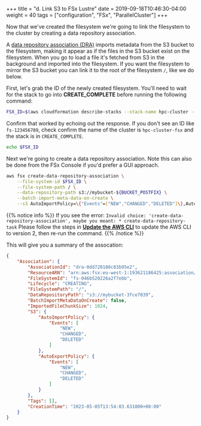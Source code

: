 +++
title = "d. Link S3 to FSx Lustre"
date = 2019-09-18T10:46:30-04:00
weight = 40
tags = ["configuration", "FSx", "ParallelCluster"]
+++

Now that we've created the filesystem we're going to link the filesystem to the cluster by creating a data repository association.

A [data repository association (DRA)](https://docs.aws.amazon.com/fsx/latest/LustreGuide/create-dra-linked-data-repo.html) imports metadata from the S3 bucket to the filesystem, making it appear as if the files in the S3 bucket exist on the filesystem. When you go to load a file it's fetched from S3 in the background and imported into the filesystem. If you want the filesystem to mirror the S3 bucket you can link it to the root of the filesystem `/`, like we do below.

First, let's grab the ID of the newly created filesystem. You'll need to wait for the stack to go into **CREATE_COMPLETE** before running the following command:

```bash
FSX_ID=$(aws cloudformation describe-stacks --stack-name hpc-cluster --query "Stacks[0].Outputs[?OutputKey=='FSXIds'].OutputValue" --output text)
```

Confirm that worked by echoing out the response. If you don't see an ID like `fs-123456789`, check confirm the name of the cluster is `hpc-cluster-fsx` and the stack is in `CREATE_COMPLETE`.

```bash
echo $FSX_ID
```

Next we're going to create a data repository association. Note this can also be done from the FSx Console if you'd prefer a GUI approach.

```bash
aws fsx create-data-repository-association \
    --file-system-id $FSX_ID \
    --file-system-path / \
    --data-repository-path s3://mybucket-${BUCKET_POSTFIX} \
    --batch-import-meta-data-on-create \
    --s3 AutoImportPolicy=\{"Events"=["NEW","CHANGED","DELETED"]\},AutoExportPolicy=\{"Events"=["NEW","CHANGED","DELETED"]\}
```

{{% notice info %}}
If you see the error: `Invalid choice: 'create-data-repository-association', maybe you meant: * create-data-repository-task`
Please follow the steps in [**Update the AWS CLI**](/02-aws-getting-started/05-start-aws-cli.html#update-the-aws-cli) to update the AWS CLI to version 2, then re-run the command.
{{% /notice %}}

This will give you a summary of the assocation:

```json
{
    "Association": {
        "AssociationId": "dra-0dd720180c83b95e2",
        "ResourceARN": "arn:aws:fsx:eu-west-1:193621186425:association/fs-046b520226a2f7ebb/dra-0dd720180c83b95e2",
        "FileSystemId": "fs-046b520226a2f7ebb",
        "Lifecycle": "CREATING",
        "FileSystemPath": "/",
        "DataRepositoryPath": "s3://mybucket-3fce7039",
        "BatchImportMetaDataOnCreate": false,
        "ImportedFileChunkSize": 1024,
        "S3": {
            "AutoImportPolicy": {
                "Events": [
                    "NEW",
                    "CHANGED",
                    "DELETED"
                ]
            },
            "AutoExportPolicy": {
                "Events": [
                    "NEW",
                    "CHANGED",
                    "DELETED"
                ]
            }
        },
        "Tags": [],
        "CreationTime": "2023-05-05T13:54:03.631000+00:00"
    }
}
```
